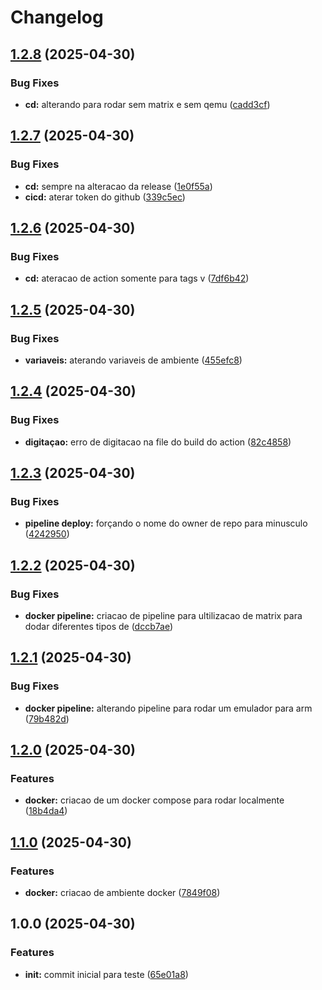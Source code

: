 # Changelog

## [1.2.8](https://github.com/JefteCosta/elixircr/compare/v1.2.7...v1.2.8) (2025-04-30)


### Bug Fixes

* **cd:** alterando para rodar sem matrix e sem qemu ([cadd3cf](https://github.com/JefteCosta/elixircr/commit/cadd3cf700111719b0a83c6b50428a3f058e7f7f))

## [1.2.7](https://github.com/JefteCosta/elixircr/compare/v1.2.6...v1.2.7) (2025-04-30)


### Bug Fixes

* **cd:** sempre na alteracao da release ([1e0f55a](https://github.com/JefteCosta/elixircr/commit/1e0f55ab87f1e1f7ef577a6602261d1d74ae4a1b))
* **cicd:** aterar token do github ([339c5ec](https://github.com/JefteCosta/elixircr/commit/339c5ec00c82762619a27421d814abf8068c8655))

## [1.2.6](https://github.com/JefteCosta/elixircr/compare/v1.2.5...v1.2.6) (2025-04-30)


### Bug Fixes

* **cd:** ateracao de action somente para tags v ([7df6b42](https://github.com/JefteCosta/elixircr/commit/7df6b42f6e71c3c7c0122261f41a69e0e815767c))

## [1.2.5](https://github.com/JefteCosta/elixircr/compare/v1.2.4...v1.2.5) (2025-04-30)


### Bug Fixes

* **variaveis:** aterando variaveis de ambiente ([455efc8](https://github.com/JefteCosta/elixircr/commit/455efc84160199f1d15920529a2e193ed142d2e2))

## [1.2.4](https://github.com/JefteCosta/elixircr/compare/v1.2.3...v1.2.4) (2025-04-30)


### Bug Fixes

* **digitaçao:** erro de digitacao na file do build do action ([82c4858](https://github.com/JefteCosta/elixircr/commit/82c4858cd6e35650523c0ee50f4e29882dd2e685))

## [1.2.3](https://github.com/JefteCosta/elixircr/compare/v1.2.2...v1.2.3) (2025-04-30)


### Bug Fixes

* **pipeline deploy:** forçando o nome do owner de repo para minusculo ([4242950](https://github.com/JefteCosta/elixircr/commit/42429505ff5f71db8b7978334483b1ead3fc08af))

## [1.2.2](https://github.com/JefteCosta/elixircr/compare/v1.2.1...v1.2.2) (2025-04-30)


### Bug Fixes

* **docker pipeline:** criacao de pipeline para ultilizacao de matrix para dodar diferentes tipos de ([dccb7ae](https://github.com/JefteCosta/elixircr/commit/dccb7aee8c76168e08af2d96f0da95b73836012a))

## [1.2.1](https://github.com/JefteCosta/elixircr/compare/v1.2.0...v1.2.1) (2025-04-30)


### Bug Fixes

* **docker pipeline:** alterando pipeline para rodar um emulador para arm ([79b482d](https://github.com/JefteCosta/elixircr/commit/79b482d3dccde7983f681af2568e4b48313dfe3e))

## [1.2.0](https://github.com/JefteCosta/elixircr/compare/v1.1.0...v1.2.0) (2025-04-30)


### Features

* **docker:** criacao de um docker compose para rodar localmente ([18b4da4](https://github.com/JefteCosta/elixircr/commit/18b4da471230a7239340886be165d48e530fe998))

## [1.1.0](https://github.com/JefteCosta/elixircr/compare/v1.0.0...v1.1.0) (2025-04-30)


### Features

* **docker:** criacao de ambiente docker ([7849f08](https://github.com/JefteCosta/elixircr/commit/7849f083335ed47fd3eb60eb8156a38ac311c387))

## 1.0.0 (2025-04-30)


### Features

* **init:** commit inicial para teste ([65e01a8](https://github.com/JefteCosta/elixircr/commit/65e01a83df28e3326004a1abccf30504488e63ad))
